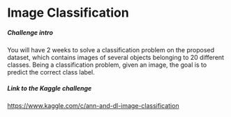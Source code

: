 # Image Classification

##### Challenge intro

You will have 2 weeks to solve a classification problem on the proposed dataset, which contains images of several objects belonging to 20 different classes. Being a classification problem, given an image, the goal is to predict the correct class label.

##### Link to the Kaggle challenge

https://www.kaggle.com/c/ann-and-dl-image-classification